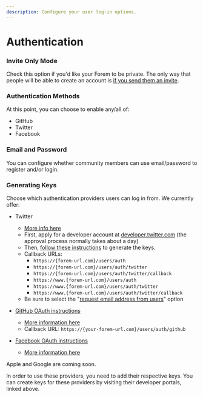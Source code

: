 ```yaml
---
description: Configure your user log-in options.
---
```


# Authentication

### Invite Only Mode

Check this option if you'd like your Forem to be private.  The only way that people will be able to create an account is [if you send them an invite](../../users/inviting-a-new-user.md).

### Authentication Methods

At this point, you can choose to enable any/all of:

* GitHub
* Twitter
* Facebook

### Email and Password

You can configure whether community members can use email/password to register and/or login.

### Generating Keys

Choose which authentication providers users can log in from. We currently offer:

* Twitter

  * [More info here](https://docs.forem.com/backend/auth-twitter/)
  * First, apply for a developer account at [developer.twitter.com](http://developer.twitter.com/) \(the approval process normally takes about a day\)
  * Then, [follow these instructions](https://developer.twitter.com/en/docs/authentication/guides/log-in-with-twitter) to generate the keys.
  * Callback URLs:
    * `https://{forem-url.com}/users/auth`
    * `https://{forem-url.com}/users/auth/twitter`
    * `https://{forem-url.com}/users/auth/twitter/callback`
    * `https://www.{forem-url.com}/users/auth`
    * `https://www.{forem-url.com}/users/auth/twitter`
    * `https://www.{forem-url.com}/users/auth/twitter/callback`
  * Be sure to select the "[request email address from users](https://user-images.githubusercontent.com/22895284/51078803-9a9a2700-16bb-11e9-8f27-dbfe04b52031.png)" option

* [GitHub OAuth instructions](https://docs.github.com/en/developers/apps/creating-an-oauth-app)
  * [More information here](https://docs.forem.com/backend/auth-github/)
  * Callback URL: `https://{your-forem-url.com}/users/auth/github`
* [Facebook OAuth instructions](https://developers.facebook.com/docs/apps)
  * [More information here](https://docs.forem.com/backend/auth-facebook/) 

Apple and Google are coming soon.

In order to use these providers, you need to add their respective keys. You can create keys for these providers by visiting their developer portals, linked above.

